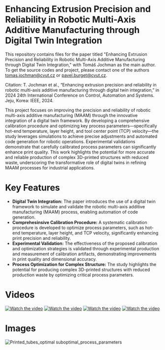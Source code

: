 # Enhancing Extrusion Precision and Reliability in Robotic Multi-Axis Additive Manufacturing through Digital Twin Integration

This repository contains files for the paper titled "Enhancing Extrusion Precision and Reliability in Robotic Multi-Axis Additive Manufacturing through Digital Twin Integration," with Tomáš Jochman as the main author. To get the source codes and project, please contact one of the authors tomas.jochman@cvut.cz or pavel.burget@cvut.cz.

Citation: T. Jochman et al., “Enhancing extrusion precision and reliability in robotic multi-axis additive manufacturing through digital twin integration,” in 2024 24th International Conference on Control, Automation and Systems. Jeju, Korea: IEEE, 2024.

This project focuses on improving the precision and reliability of robotic multi-axis additive manufacturing (MAAM) through the innovative integration of a digital twin framework. By developing a comprehensive calibration procedure and optimizing key process parameters—specifically hot-end temperature, layer height, and tool center point (TCP) velocity—the study leverages simulations to achieve precise adjustments and automated code generation for robotic operations. Experimental validations demonstrate that carefully calibrated process parameters can significantly enhance print quality. This work highlights the potential for more accurate and reliable production of complex 3D-printed structures with reduced waste, underscoring the transformative role of digital twins in refining MAAM processes for industrial applications.

# Key Features
- **Digital Twin Integration:** The paper introduces the use of a digital twin framework to simulate and validate the robotic multi-axis additive manufacturing (MAAM) process, enabling automation of code generation.
- **Comprehesinsive Calibration Procedure:** A systematic calibration procedure is developed to optimize process parameters, such as hot-end temperature, layer height, and TCP velocity, significantly enhancing print precision and reliability.
- **Experimental Validation:** The effectiveness of the proposed calibration and optimization strategies is validated through experimental production and measurement of calibration artifacts, demonstrating improvements in print quality and dimensional accuracy.
- **Process Optimization for Complex Structure:** The study highlights the potential for producing complex 3D-printed structures with reduced production waste by optimizing critical process parameters.

# Videos
[![Watch the video](https://img.youtube.com/vi/Vr6lDgBZacE/0.jpg)](https://youtu.be/Vr6lDgBZacE)
[![Watch the video](https://img.youtube.com/vi/HbyTjfO4eyg/0.jpg)](https://youtu.be/HbyTjfO4eyg)
[![Watch the video](https://img.youtube.com/vi/W30Yxqppxts/0.jpg)](https://youtu.be/W30Yxqppxts)
[![Watch the video](https://img.youtube.com/vi/HVP27mbQvT0/0.jpg)](https://youtu.be/HVP27mbQvT0)

# Images
![Printed_tubes_optimal suboptimal_process_parameters](https://github.com/user-attachments/assets/e11e5b85-7878-4653-aee8-9b4026a235ad)
